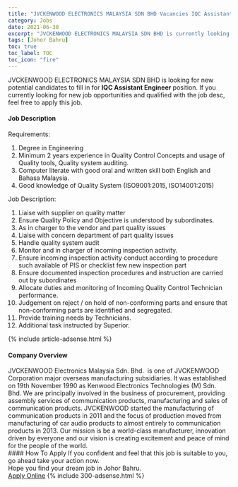 ```yaml
---
title: "JVCKENWOOD ELECTRONICS MALAYSIA SDN BHD Vacancies IQC Assistant Engineer" 
category: Jobs 
date: 2021-06-30 
excerpt: "JVCKENWOOD ELECTRONICS MALAYSIA SDN BHD is currently looking for suitable person to fill in the IQC Assistant Engineer which based in Johor Bahru" 
tags: [Johor Bahru] 
toc: true 
toc_label: TOC 
toc_icon: "fire" 
--- 
```


<p>JVCKENWOOD ELECTRONICS MALAYSIA SDN BHD is looking for new potential candidates to fill in for <b>IQC Assistant Engineer</b> position. If you currently looking for new job opportunities and qualified with the job desc, feel free to apply this job.
</p><div><div><h4>Job Description</h4></div><div><div><span><div><p>Requirements:</p><ol><li>Degree in Engineering</li><li>Minimum 2 years experience in Quality Control Concepts and usage of Quality tools, Quality system auditing.</li><li>Computer literate with good oral and written skill both English and Bahasa Malaysia.</li><li>Good knowledge of Quality System (ISO9001:2015, ISO14001:2015)</li></ol><p>Job Description:</p><ol><li>Liaise with supplier on quality matter</li><li>Ensure Quality Policy and Objective is understood by subordinates.</li><li>As in charger to the vendor and part quality issues</li><li>Liaise with concern department of part quality issues</li><li>Handle quality system audit</li><li>Monitor and in charger of incoming inspection activity.</li><li>Ensure incoming inspection activity conduct according to procedure such available of PIS or checklist few new inspection part</li><li>Ensure documented inspection procedures and instruction are carried out by subordinates</li><li>Allocate duties and monitoring of Incoming Quality Control Technician performance.</li><li>Judgement on reject / on hold of non-conforming parts and ensure that non-conforming parts are identified and segregated.</li><li>Provide training needs by Technicians.</li><li>Additional task instructed by Superior.</li></ol></div></span></div></div></div> 
{% include article-adsense.html %} 
<div><div><h4>Company Overview</h4></div><div><div><span><div><div>JVCKENWOOD Electronics Malaysia Sdn. Bhd. &#160;is one of JVCKENWOOD Corporation major overseas manufacturing subsidiaries. It was established on 19th November 1990 as Kenwood Electronics Technologies (M) Sdn. Bhd. We are principally involved in the business of procurement, providing assembly services of communication products, manufacturing and sales of communication products. JVCKENWOOD started the manufacturing of communication products in 2011 and the focus of production moved from manufacturing of car audio products to almost entirely to communication products in 2013. Our mission is be a world-class manufacturer, innovation driven by everyone and our vision is creating excitement and peace of mind for the people of the world.</div></div></span></div></div></div> 
#### How To Apply 
If you confident and feel that this job is suitable to you, go ahead take your action now. <br/> 
Hope you find your dream job in Johor Bahru. <br/> 
<a href="https://www.jobstreet.com.my/en/job/iqc-assistant-engineer-4602248?jobId=jobstreet-my-job-4602248&" class="btn btn--info" target="_blank" rel="nofollow noopenner">Apply Online</a> 
{% include 300-adsense.html %} 